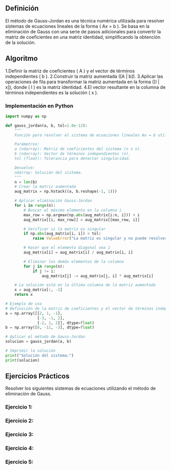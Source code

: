 ## Definición
El método de Gauss-Jordan es una técnica numérica utilizada para resolver sistemas de ecuaciones lineales de la forma ( Ax = b ). Se basa en la eliminación de Gauss con una serie de pasos adicionales para convertir la matriz de coeficientes en una matriz identidad, simplificando la obtención de la solución.

## Algoritmo 
1.Definir la matriz de coeficientes ( A ) y el vector de términos independientes ( b ).
2.Construir la matriz aumentada ([A | b]).
3.Aplicar las operaciones de fila para transformar la matriz aumentada en la forma ([I | x]), donde ( I ) es la matriz identidad.
4.El vector resultante en la columna de términos independientes es la solución ( x ).

### Implementación en Python
```python
import numpy as np

def gauss_jordan(a, b, tol=1.0e-12):
    """
    Función para resolver el sistema de ecuaciones lineales Ax = b utilizando el método de Gauss-Jordan.

    Parámetros:
    a (ndarray): Matriz de coeficientes del sistema (n x n).
    b (ndarray): Vector de términos independientes (n).
    tol (float): Tolerancia para detectar singularidad.

    Devuelve:
    ndarray: Solución del sistema.
    """
    n = len(b)
    # Crear la matriz aumentada
    aug_matrix = np.hstack((a, b.reshape(-1, 1)))

    # Aplicar eliminación Gauss-Jordan
    for i in range(n):
        # Buscar el máximo elemento en la columna i
        max_row = np.argmax(np.abs(aug_matrix[i:n, i])) + i
        aug_matrix[[i, max_row]] = aug_matrix[[max_row, i]]

        # Verificar si la matriz es singular
        if np.abs(aug_matrix[i, i]) < tol:
            raise ValueError("La matriz es singular y no puede resolverse")

        # Hacer que el elemento diagonal sea 1
        aug_matrix[i] = aug_matrix[i] / aug_matrix[i, i]

        # Eliminar los demás elementos de la columna
        for j in range(n):
            if j != i:
                aug_matrix[j] -= aug_matrix[j, i] * aug_matrix[i]

    # La solución está en la última columna de la matriz aumentada
    x = aug_matrix[:, -1]
    return x

# Ejemplo de uso
# Definición de la matriz de coeficientes y el vector de términos independientes
a = np.array([[2, 1, -1],
              [-3, -1, 2],
              [-2, 1, 2]], dtype=float)
b = np.array([8, -11, -3], dtype=float)

# Aplicar el método de Gauss-Jordan
solucion = gauss_jordan(a, b)

# Imprimir la solución
print("Solución del sistema:")
print(solucion)
```

## Ejercicios Prácticos
Resolver los siguientes sistemas de ecuaciones utilizando el método de eliminación de Gauss.
### Ejercicio 1:
### Ejercicio 2:
### Ejercicio 3:
### Ejercicio 4:
### Ejercicio 5:
